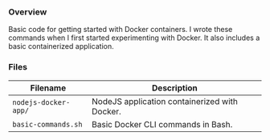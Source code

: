 ### Overview

Basic code for getting started with Docker containers.  I wrote these commands when I first started experimenting with 
Docker.  It also includes a basic containerized application.

### Files

| Filename             | Description                                                                             |
|----------------------|-----------------------------------------------------------------------------------------|
| `nodejs-docker-app/` | NodeJS application containerized with Docker.                                           |
| `basic-commands.sh`  | Basic Docker CLI commands in Bash.                                                      |